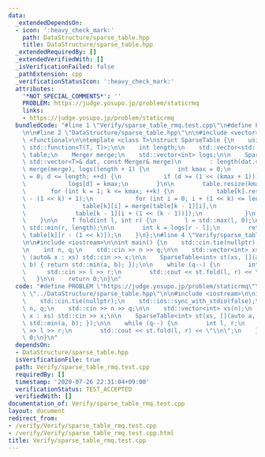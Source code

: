 ```yaml
---
data:
  _extendedDependsOn:
  - icon: ':heavy_check_mark:'
    path: DataStructure/sparse_table.hpp
    title: DataStructure/sparse_table.hpp
  _extendedRequiredBy: []
  _extendedVerifiedWith: []
  _isVerificationFailed: false
  _pathExtension: cpp
  _verificationStatusIcon: ':heavy_check_mark:'
  attributes:
    '*NOT_SPECIAL_COMMENTS*': ''
    PROBLEM: https://judge.yosupo.jp/problem/staticrmq
    links:
    - https://judge.yosupo.jp/problem/staticrmq
  bundledCode: "#line 1 \"Verify/sparse_table_rmq.test.cpp\"\n#define PROBLEM \"https://judge.yosupo.jp/problem/staticrmq\"\
    \n\n#line 2 \"DataStructure/sparse_table.hpp\"\n\n#include <vector>\n#include\
    \ <functional>\n\ntemplate <class T>\nstruct SparseTable {\n    using Merger =\
    \ std::function<T(T, T)>;\n\n    int length;\n    std::vector<std::vector<T>>\
    \ table;\n    Merger merge;\n    std::vector<int> logs;\n\n    SparseTable(const\
    \ std::vector<T>& dat, const Merger& merge)\n        : length(dat.size()), table{dat},\
    \ merge(merge), logs(length + 1) {\n        int kmax = 0;\n        for (int d\
    \ = 0; d <= length; ++d) {\n            if (d >= (1 << (kmax + 1))) ++kmax;\n\
    \            logs[d] = kmax;\n        }\n\n        table.resize(kmax + 1);\n \
    \       for (int k = 1; k <= kmax; ++k) {\n            table[k].resize(length\
    \ - (1 << k) + 1);\n            for (int i = 0; i + (1 << k) <= length; ++i) {\n\
    \                table[k][i] = merge(table[k - 1][i],\n                      \
    \              table[k - 1][i + (1 << (k - 1))]);\n            }\n        }\n\
    \    }\n\n    T fold(int l, int r) {\n        l = std::max(l, 0);\n        r =\
    \ std::min(r, length);\n\n        int k = logs[r - l];\n        return merge(table[k][l],\
    \ table[k][r - (1 << k)]);\n    }\n};\n#line 4 \"Verify/sparse_table_rmq.test.cpp\"\
    \n\n#include <iostream>\n\nint main() {\n    std::cin.tie(nullptr);\n    std::ios::sync_with_stdio(false);\n\
    \n    int n, q;\n    std::cin >> n >> q;\n\n    std::vector<int> xs(n);\n    for\
    \ (auto& x : xs) std::cin >> x;\n\n    SparseTable<int> st(xs, [](auto a, auto\
    \ b) { return std::min(a, b); });\n\n    while (q--) {\n        int l, r;\n  \
    \      std::cin >> l >> r;\n        std::cout << st.fold(l, r) << \"\\n\";\n \
    \   }\n\n    return 0;\n}\n"
  code: "#define PROBLEM \"https://judge.yosupo.jp/problem/staticrmq\"\n\n#include\
    \ \"../DataStructure/sparse_table.hpp\"\n\n#include <iostream>\n\nint main() {\n\
    \    std::cin.tie(nullptr);\n    std::ios::sync_with_stdio(false);\n\n    int\
    \ n, q;\n    std::cin >> n >> q;\n\n    std::vector<int> xs(n);\n    for (auto&\
    \ x : xs) std::cin >> x;\n\n    SparseTable<int> st(xs, [](auto a, auto b) { return\
    \ std::min(a, b); });\n\n    while (q--) {\n        int l, r;\n        std::cin\
    \ >> l >> r;\n        std::cout << st.fold(l, r) << \"\\n\";\n    }\n\n    return\
    \ 0;\n}\n"
  dependsOn:
  - DataStructure/sparse_table.hpp
  isVerificationFile: true
  path: Verify/sparse_table_rmq.test.cpp
  requiredBy: []
  timestamp: '2020-07-26 22:31:04+09:00'
  verificationStatus: TEST_ACCEPTED
  verifiedWith: []
documentation_of: Verify/sparse_table_rmq.test.cpp
layout: document
redirect_from:
- /verify/Verify/sparse_table_rmq.test.cpp
- /verify/Verify/sparse_table_rmq.test.cpp.html
title: Verify/sparse_table_rmq.test.cpp
---
```

